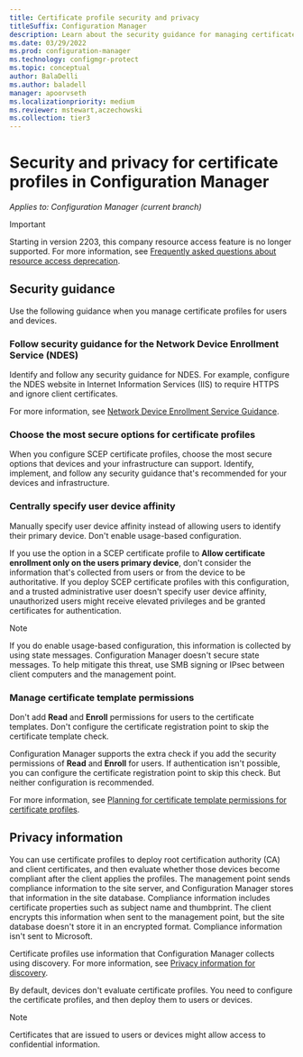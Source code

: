 ```yaml
---
title: Certificate profile security and privacy
titleSuffix: Configuration Manager
description: Learn about the security guidance for managing certificate profiles for users and devices in Configuration Manager.
ms.date: 03/29/2022
ms.prod: configuration-manager
ms.technology: configmgr-protect
ms.topic: conceptual
author: BalaDelli
ms.author: baladell
manager: apoorvseth
ms.localizationpriority: medium
ms.reviewer: mstewart,aczechowski
ms.collection: tier3
---
```


# Security and privacy for certificate profiles in Configuration Manager

*Applies to: Configuration Manager (current branch)*

> [!IMPORTANT]
> Starting in version 2203, this company resource access feature is no longer supported.<!-- 9315387 --> For more information, see [Frequently asked questions about resource access deprecation](resource-access-deprecation-faq.yml).

## Security guidance

Use the following guidance when you manage certificate profiles for users and devices.

### Follow security guidance for the Network Device Enrollment Service (NDES)

Identify and follow any security guidance for NDES. For example, configure the NDES website in Internet Information Services (IIS) to require HTTPS and ignore client certificates.

For more information, see [Network Device Enrollment Service Guidance](/previous-versions/windows/it-pro/windows-server-2012-R2-and-2012/hh831498(v=ws.11)).

### Choose the most secure options for certificate profiles

When you configure SCEP certificate profiles, choose the most secure options that devices and your infrastructure can support. Identify, implement, and follow any security guidance that's recommended for your devices and infrastructure.

### Centrally specify user device affinity

Manually specify user device affinity instead of allowing users to identify their primary device. Don't enable usage-based configuration.

If you use the option in a SCEP certificate profile to **Allow certificate enrollment only on the users primary device**, don't consider the information that's collected from users or from the device to be authoritative. If you deploy SCEP certificate profiles with this configuration, and a trusted administrative user doesn't specify user device affinity, unauthorized users might receive elevated privileges and be granted certificates for authentication.

> [!NOTE]
> If you do enable usage-based configuration, this information is collected by using state messages. Configuration Manager doesn't secure state messages. To help mitigate this threat, use SMB signing or IPsec between client computers and the management point.

### Manage certificate template permissions

Don't add **Read** and **Enroll** permissions for users to the certificate templates. Don't configure the certificate registration point to skip the certificate template check.

Configuration Manager supports the extra check if you add the security permissions of **Read** and **Enroll** for users. If authentication isn't possible, you can configure the certificate registration point to skip this check. But neither configuration is recommended.

For more information, see [Planning for certificate template permissions for certificate profiles](../../protect/plan-design/planning-for-certificate-template-permissions.md).

## Privacy information

You can use certificate profiles to deploy root certification authority (CA) and client certificates, and then evaluate whether those devices become compliant after the client applies the profiles. The management point sends compliance information to the site server, and Configuration Manager stores that information in the site database. Compliance information includes certificate properties such as subject name and thumbprint. The client encrypts this information when sent to the management point, but the site database doesn't store it in an encrypted format. Compliance information isn't sent to Microsoft.

Certificate profiles use information that Configuration Manager collects using discovery. For more information, see [Privacy information for discovery](../../core/plan-design/hierarchy/security-and-privacy-for-site-administration.md#BKMK_Privacy_Cliients).

By default, devices don't evaluate certificate profiles. You need to configure the certificate profiles, and then deploy them to users or devices.

> [!NOTE]
> Certificates that are issued to users or devices might allow access to confidential information.
